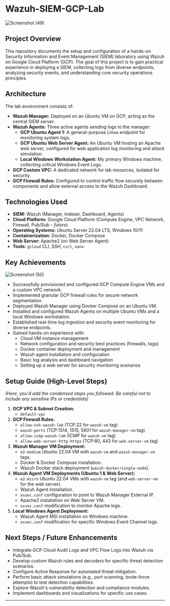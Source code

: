 # Wazuh-SIEM-GCP-Lab
![Screenshot (49)](https://github.com/user-attachments/assets/79b0233b-31ac-4ba5-85a3-9212eac05a36)


## Project Overview
This repository documents the setup and configuration of a hands-on Security Information and Event Management (SIEM) laboratory using Wazuh on Google Cloud Platform (GCP). The goal of this project is to gain practical experience in deploying a SIEM, collecting logs from diverse endpoints, analyzing security events, and understanding core security operations principles.

## Architecture
The lab environment consists of:
- **Wazuh Manager:** Deployed on an Ubuntu VM on GCP, acting as the central SIEM server.
- **Wazuh Agents:** Three active agents sending logs to the manager:
    - **GCP Ubuntu Agent 1:** A general-purpose Linux endpoint for monitoring system logs.
    - **GCP Ubuntu Web Server Agent:** An Ubuntu VM hosting an Apache web server, configured for web application log monitoring and attack simulation.
    - **Local Windows Workstation Agent:** My primary Windows machine, collecting critical Windows Event Logs.
- **GCP Custom VPC:** A dedicated network for lab resources, isolated for security.
- **GCP Firewall Rules:** Configured to control traffic flow securely between components and allow external access to the Wazuh Dashboard.

## Technologies Used
- **SIEM:** Wazuh (Manager, Indexer, Dashboard, Agents)
- **Cloud Platform:** Google Cloud Platform (Compute Engine, VPC Network, Firewall, Pub/Sub - *future*)
- **Operating Systems:** Ubuntu Server 22.04 LTS, Windows 10/11
- **Containerization:** Docker, Docker Compose
- **Web Server:** Apache2 (on Web Server Agent)
- **Tools:** `gcloud` CLI, SSH, `curl`, `nano`

## Key Achievements

![Screenshot (50)](https://github.com/user-attachments/assets/1f2f55cc-a755-491d-b51b-8488836c2f1f)

- Successfully provisioned and configured GCP Compute Engine VMs and a custom VPC network.
- Implemented granular GCP firewall rules for secure network segmentation.
- Deployed Wazuh Manager using Docker Compose on an Ubuntu VM.
- Installed and configured Wazuh Agents on multiple Ubuntu VMs and a local Windows workstation.
- Established real-time log ingestion and security event monitoring for diverse endpoints.
- Gained hands-on experience with:
    - Cloud VM instance management
    - Network configuration and security best practices (firewalls, tags)
    - Docker container deployment and management
    - Wazuh agent installation and configuration
    - Basic log analysis and dashboard navigation
    - Setting up a web server for security monitoring scenarios

## Setup Guide (High-Level Steps)
*(Here, you'd add the condensed steps you followed. Be careful not to include any sensitive IPs or credentials)*

1.  **GCP VPC & Subnet Creation:**
    * `default-vpc`
2.  **GCP Firewall Rules:**
    * `allow-ssh-wazuh-lab` (TCP:22 for `wazuh-vm` tag)
    * `wazuh-ports` (TCP:1514, 1515, 5601 for `wazuh-manager-vm` tag)
    * `allow-icmp-wazuh-lab` (ICMP for `wazuh-vm` tag)
    * `allow-web-server-http-https` (TCP:80, 443 for `web-server-vm` tag)
3.  **Wazuh Manager VM Deployment:**
    * `e2-medium` Ubuntu 22.04 VM with `wazuh-vm` and `wazuh-manager-vm` tags.
    * Docker & Docker Compose installation.
    * Wazuh Docker stack deployment (`wazuh-docker/single-node`).
4.  **Wazuh Agent VM Deployments (Ubuntu 1 & Web Server):**
    * `e2-micro` Ubuntu 22.04 VMs with `wazuh-vm` tag (and `web-server-vm` for the web server).
    * Wazuh Agent installation.
    * `ossec.conf` configuration to point to Wazuh Manager External IP.
    * Apache2 installation on Web Server VM.
    * `ossec.conf` modification to monitor Apache logs.
5.  **Local Windows Agent Deployment:**
    * Wazuh Agent MSI installation on Windows machine.
    * `ossec.conf` modification for specific Windows Event Channel logs.

## Next Steps / Future Enhancements
-   Integrate GCP Cloud Audit Logs and VPC Flow Logs into Wazuh via Pub/Sub.
-   Develop custom Wazuh rules and decoders for specific threat detection scenarios.
-   Configure Active Response for automated threat mitigation.
-   Perform basic attack simulations (e.g., port scanning, brute-force attempts) to test detection capabilities.
-   Explore Wazuh's vulnerability detection and compliance modules.
-   Implement dashboards and visualizations for specific use cases.

---

